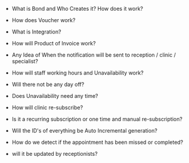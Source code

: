 -   What is Bond and Who Creates it? How does it work?
-   How does Voucher work?
-   What is Integration?

-   How will Product of Invoice work?
-   Any Idea of When the notification will be sent to reception / clinic / specialist?

-   How will staff working hours and Unavailability work?
-   Will there not be any day off?
-   Does Unavailability need any time?

-   How will clinic re-subscribe?
-   Is it a recurring subscription or one time and manual re-subscription?

-   Will the ID's of everything be Auto Incremental generation?

-   How do we detect if the appointment has been missed or completed?
-   will it be updated by receptionists?
